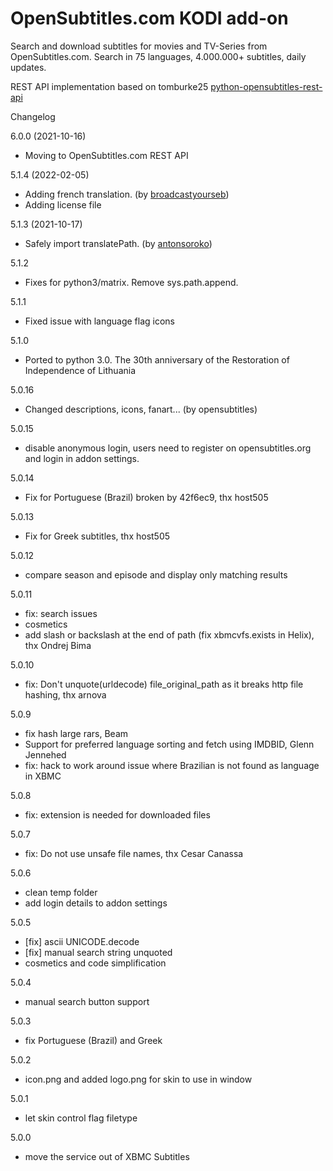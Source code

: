 OpenSubtitles.com KODI add-on
=============================
Search and download subtitles for movies and TV-Series from OpenSubtitles.com. Search in 75 languages, 4.000.000+ subtitles, daily updates.

REST API implementation based on tomburke25 [python-opensubtitles-rest-api](https://github.com/tomburke25/python-opensubtitles-rest-api)                            

Changelog

6.0.0 (2021-10-16)
- Moving to OpenSubtitles.com REST API

5.1.4 (2022-02-05)
- Adding french translation. (by [broadcastyourseb](https://github.com/broadcastyourseb))
- Adding license file

5.1.3 (2021-10-17)
- Safely import translatePath. (by [antonsoroko](https://github.com/antonsoroko))

5.1.2
- Fixes for python3/matrix. Remove sys.path.append.

5.1.1
- Fixed issue with language flag icons

5.1.0
- Ported to python 3.0. The 30th anniversary of the Restoration of Independence of Lithuania

5.0.16
- Changed descriptions, icons, fanart... (by opensubtitles)

5.0.15
- disable anonymous login, users need to register on opensubtitles.org and login in addon settings.

5.0.14
- Fix for Portuguese (Brazil) broken by 42f6ec9, thx host505

5.0.13
- Fix for Greek subtitles, thx host505

5.0.12
- compare season and episode and display only matching results

5.0.11
- fix: search issues
- cosmetics
- add slash or backslash at the end of path (fix xbmcvfs.exists in Helix), thx Ondrej Bima

5.0.10
- fix: Don't unquote(urldecode) file_original_path as it breaks http file hashing, thx arnova

5.0.9
- fix hash large rars, Beam
- Support for preferred language sorting and fetch using IMDBID, Glenn Jennehed
- fix: hack to work around issue where Brazilian is not found as language in XBMC

5.0.8
- fix: extension is needed for downloaded files

5.0.7
- fix: Do not use unsafe file names, thx Cesar Canassa

5.0.6
- clean temp folder
- add login details to addon settings

5.0.5
- [fix] ascii UNICODE.decode
- [fix] manual search string unquoted
- cosmetics and code simplification

5.0.4
- manual search button support

5.0.3
- fix Portuguese (Brazil) and Greek

5.0.2
- icon.png and added logo.png for skin to use in window

5.0.1
- let skin control flag filetype

5.0.0
- move the service out of XBMC Subtitles
